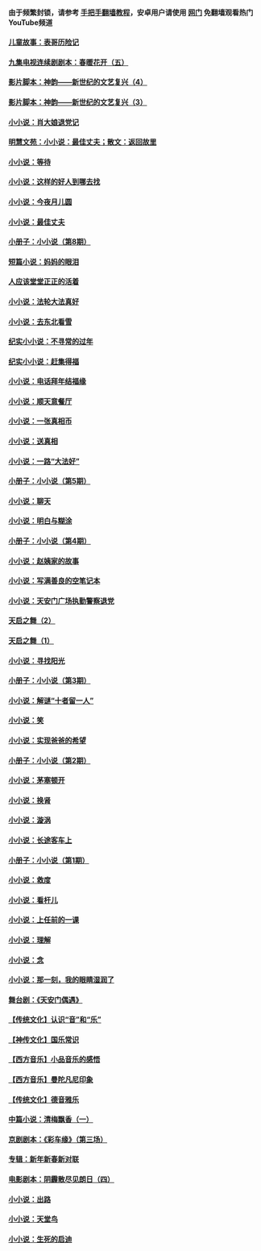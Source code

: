 #### 由于频繁封锁，请参考 [手把手翻墙教程](https://github.com/gfw-breaker/guides/wiki/)，安卓用户请使用 [网门](https://github.com/gfw-breaker/nogfw/blob/master/dl.md?t=05132000) 免翻墙观看热门YouTube频道 

#### [儿童故事：表哥历险记](../pages/328/383535.md?t=05132000) 

#### [九集电视连续剧剧本：春暖花开（五）](../pages/328/275919.md?t=05132000) 

#### [影片脚本：神韵——新世纪的文艺复兴（4）](../pages/328/266089.md?t=05132000) 

#### [影片脚本：神韵——新世纪的文艺复兴（3）](../pages/328/266087.md?t=05132000) 

#### [小小说：肖大娘退党记](../pages/328/239807.md?t=05132000) 

#### [明慧文苑：小小说：最佳丈夫；散文：返回故里](../pages/328/3439.md?t=05132000) 

#### [小小说：等待](../pages/328/223927.md?t=05132000) 

#### [小小说：这样的好人到哪去找](../pages/328/209396.md?t=05132000) 

#### [小小说：今夜月儿圆](../pages/328/193588.md?t=05132000) 

#### [小小说：最佳丈夫](../pages/328/190938.md?t=05132000) 

#### [小册子：小小说（第8期）](../pages/328/188202.md?t=05132000) 

#### [短篇小说：妈妈的眼泪](../pages/328/187712.md?t=05132000) 

#### [人应该堂堂正正的活着](../pages/328/182430.md?t=05132000) 

#### [小小说：法轮大法真好](../pages/328/174669.md?t=05132000) 

#### [小小说：去东北看雪](../pages/328/173882.md?t=05132000) 

#### [纪实小小说：不寻常的过年](../pages/328/173187.md?t=05132000) 

#### [纪实小小说：赶集得福](../pages/328/172652.md?t=05132000) 

#### [小小说：电话拜年结福缘](../pages/328/172533.md?t=05132000) 

#### [小小说：顺天意餐厅](../pages/328/170182.md?t=05132000) 

#### [小小说：一张真相币](../pages/328/169410.md?t=05132000) 

#### [小小说：送真相](../pages/328/166713.md?t=05132000) 

#### [小小说：一路“大法好”](../pages/328/162016.md?t=05132000) 

#### [小册子：小小说（第5期）](../pages/328/161131.md?t=05132000) 

#### [小小说：聊天](../pages/328/159640.md?t=05132000) 

#### [小小说：明白与糊涂](../pages/328/158101.md?t=05132000) 

#### [小册子：小小说（第4期）](../pages/328/158006.md?t=05132000) 

#### [小小说：赵姨家的故事](../pages/328/157843.md?t=05132000) 

#### [小小说：写满善良的空笔记本](../pages/328/157382.md?t=05132000) 

#### [小小说：天安门广场执勤警察退党](../pages/328/156982.md?t=05132000) 

#### [天启之舞（2）](../pages/328/153440.md?t=05132000) 

#### [天启之舞（1）](../pages/328/153439.md?t=05132000) 

#### [小小说：寻找阳光](../pages/328/153065.md?t=05132000) 

#### [小册子：小小说（第3期）](../pages/328/151715.md?t=05132000) 

#### [小小说：解谜“十者留一人”](../pages/328/148967.md?t=05132000) 

#### [小小说：笑](../pages/328/148905.md?t=05132000) 

#### [小小说：实现爸爸的希望](../pages/328/148096.md?t=05132000) 

#### [小册子：小小说（第2期）](../pages/328/147214.md?t=05132000) 

#### [小小说：茅塞顿开](../pages/328/147030.md?t=05132000) 

#### [小小说：换肾](../pages/328/146770.md?t=05132000) 

#### [小小说：漩涡](../pages/328/146683.md?t=05132000) 

#### [小小说：长途客车上](../pages/328/145076.md?t=05132000) 

#### [小册子：小小说（第1期）](../pages/328/143963.md?t=05132000) 

#### [小小说：救度](../pages/328/143927.md?t=05132000) 

#### [小小说：看杆儿](../pages/328/142137.md?t=05132000) 

#### [小小说：上任前的一课](../pages/328/140808.md?t=05132000) 

#### [小小说：理解](../pages/328/140476.md?t=05132000) 

#### [小小说：念](../pages/328/139513.md?t=05132000) 

#### [小小说：那一刻，我的眼睛湿润了](../pages/328/138476.md?t=05132000) 

#### [舞台剧：《天安门偶遇》](../pages/328/117155.md?t=05132000) 

#### [【传统文化】认识“音”和“乐”](../pages/328/108667.md?t=05132000) 

#### [【神传文化】国乐常识](../pages/328/104225.md?t=05132000) 

#### [【西方音乐】小品音乐的感悟](../pages/328/102924.md?t=05132000) 

#### [【西方音乐】曼陀凡尼印象](../pages/328/102922.md?t=05132000) 

#### [【传统文化】德音雅乐](../pages/328/102923.md?t=05132000) 

#### [中篇小说：清梅飘香（一）](../pages/328/101058.md?t=05132000) 

#### [京剧剧本：《彩车缘》（第三场）](../pages/328/96434.md?t=05132000) 

#### [专辑：新年新春新对联](../pages/328/94991.md?t=05132000) 

#### [电影剧本：阴霾散尽见朗日（四）](../pages/328/87081.md?t=05132000) 

#### [小小说：出路](../pages/328/84848.md?t=05132000) 

#### [小小说：天堂鸟](../pages/328/83084.md?t=05132000) 

#### [小小说：生死的启迪](../pages/328/70977.md?t=05132000) 


